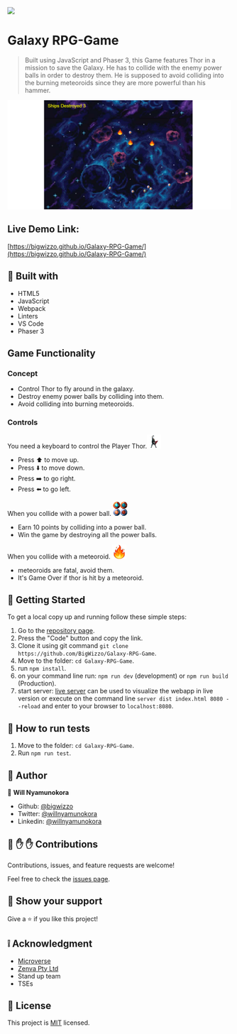 ![](https://img.shields.io/badge/Microverse-blueviolet)

# Galaxy RPG-Game

> Built using JavaScript and Phaser 3, this Game features Thor in a mission to save the Galaxy. He has to collide with the enemy power balls in order to destroy them. He is supposed to avoid colliding into the burning meteoroids since they are more powerful than his hammer.

![screenshot](./screenshot.png)

## Live Demo Link:

[https://bigwizzo.github.io/Galaxy-RPG-Game/](https://bigwizzo.github.io/Galaxy-RPG-Game/)

## :hammer: Built with

- HTML5
- JavaScript
- Webpack
- Linters
- VS Code
- Phaser 3

## Game Functionality

### Concept

- Control Thor to fly around in the galaxy.
- Destroy enemy power balls by colliding into them.
- Avoid colliding into burning meteoroids.

### Controls

You need a keyboard to control the Player Thor.![Player Thor](./src/assets/game/thorscreen32.png)

- Press ⬆️ to move up.
- Press :arrow_down: to move down.
- Press ➡️ to go right.
- Press ⬅️ to go left.

When you collide with a power ball. ![Power Balls](./src/assets/game/power-up.png)

- Earn 10 points by colliding into a power ball.
- Win the game by destroying all the power balls.

When you collide with a meteoroid. ![Meteoroid](./src/assets/game/meteoroid32.png)

- meteoroids are fatal, avoid them.
- It's Game Over if thor is hit by a meteoroid.

## :construction_worker: Getting Started

To get a local copy up and running follow these simple steps:

1. Go to the [repository page](https://github.com/BigWizzo/Galaxy-RPG-Game).
2. Press the "Code" button and copy the link.
3. Clone it using git command `git clone https://github.com/BigWizzo/Galaxy-RPG-Game`.
4. Move to the folder: `cd Galaxy-RPG-Game`.
5. run `npm install`.
6. on your command line run: `npm run dev` (development) or `npm run build` (Production).
7. start server:
   [live server](https://marketplace.visualstudio.com/items?itemName=ritwickdey.LiveServer) can be used to visualize the webapp in live version or
   execute on the command line `server dist index.html 8080 --reload` and enter to your browser to `localhost:8080`.

## :construction_worker: How to run tests

1. Move to the folder: `cd Galaxy-RPG-Game`.
2. Run `npm run test`.

## :bust_in_silhouette: Author

👤 **Will Nyamunokora**

- Github: [@bigwizzo](https://github.com/bigwizzo)
- Twitter: [@willnyamunokora](https://twitter.com/willnyamunokora)
- Linkedin: [@willnyamunokora](https://linkedin.com/in/willnyamunokora)

## 🤝 :raised_hand: :raised_hand: Contributions

Contributions, issues, and feature requests are welcome!

Feel free to check the [issues page](https://github.com/BigWizzo/Galaxy-RPG-Game/issues).

## :muscle: Show your support

Give a ⭐️ if you like this project!

## :grey_exclamation: Acknowledgment

- [Microverse](https://www.microverse.org/)
- [Zenva Pty Ltd](https://gamedevacademy.org/how-to-create-a-turn-based-rpg-game-in-phaser-3-part-1/)
- Stand up team
- TSEs

## 📝 License

This project is [MIT](https://opensource.org/licenses/MIT) licensed.
